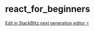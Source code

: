 # react_for_beginners

[Edit in StackBlitz next generation editor ⚡️](https://stackblitz.com/~/github.com/Keisuke2/react_for_beginners)